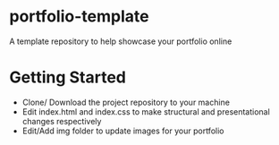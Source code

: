 # portfolio-template
A template repository to help showcase your portfolio online

# Getting Started
- Clone/ Download the project repository to your machine
- Edit index.html and index.css to make structural and presentational changes respectively
- Edit/Add img folder to update images for your portfolio
